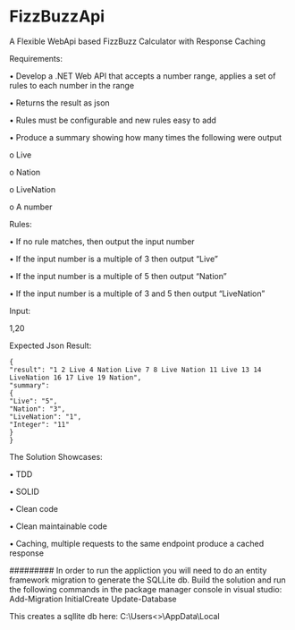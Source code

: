 # FizzBuzzApi
A Flexible WebApi based FizzBuzz Calculator with Response Caching

Requirements:

• Develop a .NET Web API that accepts a number range, applies a set of rules to each number in the range

• Returns the result as json

• Rules must be configurable and new rules easy to add

• Produce a summary showing how many times the following were output

o Live

o Nation

o LiveNation

o A number


Rules:

• If no rule matches, then output the input number

• If the input number is a multiple of 3 then output “Live”

• If the input number is a multiple of 5 then output “Nation”

• If the input number is a multiple of 3 and 5 then output “LiveNation”

Input:

1,20

Expected Json Result:
```
{
"result": "1 2 Live 4 Nation Live 7 8 Live Nation 11 Live 13 14 LiveNation 16 17 Live 19 Nation",
"summary":
{
"Live": "5",
"Nation": "3",
"LiveNation": "1",
"Integer": "11"
}
}
```

The Solution Showcases:

• TDD

• SOLID

• Clean code

• Clean maintainable code

• Caching, multiple requests to the same endpoint produce a cached response




#########
In order to run the appliction you will need to do an entity framework migration to generate the SQLLite db. Build the solution and run the following commands in the package manager console in visual studio:
Add-Migration InitialCreate
Update-Database

This creates a sqllite db here:
C:\Users\<<User Name>>\AppData\Local


